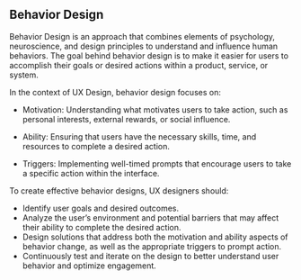 ## Behavior Design
Behavior Design is an approach that combines elements of psychology, neuroscience, and design principles to understand and influence human behaviors. The goal behind behavior design is to make it easier for users to accomplish their goals or desired actions within a product, service, or system.

In the context of UX Design, behavior design focuses on:

- Motivation: Understanding what motivates users to take action, such as personal interests, external rewards, or social influence.

- Ability: Ensuring that users have the necessary skills, time, and resources to complete a desired action.

- Triggers: Implementing well-timed prompts that encourage users to take a specific action within the interface.

To create effective behavior designs, UX designers should:

- Identify user goals and desired outcomes.
- Analyze the user’s environment and potential barriers that may affect their ability to complete the desired action.
- Design solutions that address both the motivation and ability aspects of behavior change, as well as the appropriate triggers to prompt action.
- Continuously test and iterate on the design to better understand user behavior and optimize engagement.